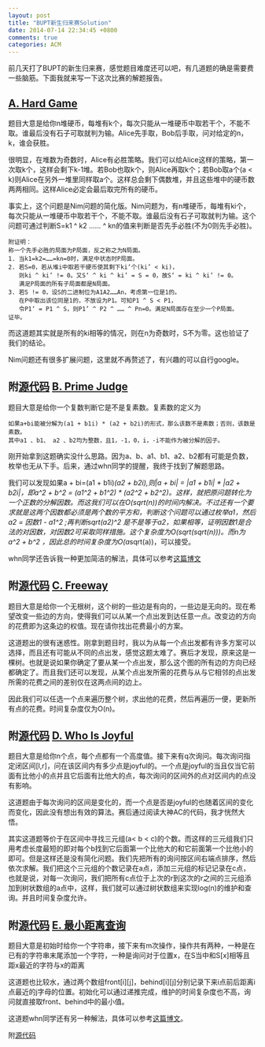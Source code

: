 ```yaml
---
layout: post
title: "BUPT新生归来赛Solution"
date: 2014-07-14 22:34:45 +0800
comments: true
categories: ACM
---
```

前几天打了BUPT的新生归来赛，感觉题目难度还可以吧，有几道题的确是需要费一些脑筋。下面我就来写一下这次比赛的解题报告。
<!-- more -->
[A. Hard Game](http://code.bupt.edu.cn/problem/contest/101/problem/A/)
---
题目大意是给你n堆硬币，每堆有k个，每次只能从一堆硬币中取若干个，不能不取。谁最后没有石子可取就判为输。Alice先手取，Bob后手取，问对给定的n，k，谁会获胜。

很明显，在堆数为奇数时，Alice有必胜策略。我们可以给Alice这样的策略，第一次取k个，这样会剩下k-1堆。若Bob也取k个，则Alice再取k个；若Bob取a个(a < k)则Alice在另外一堆里同样取a个。这样总会剩下偶数堆，并且这些堆中的硬币数两两相同。这样Alice必定会最后取完所有的硬币。

事实上，这个问题是Nim问题的简化版。Nim问题为，有n堆硬币，每堆有ki个，每次只能从一堆硬币中取若干个，不能不取。谁最后没有石子可取就判为输。这个问题可通过判断S=k1 ^ k2  …… ^ kn的值来判断是否先手必胜(不为0则先手必胜)。

```
附证明：
称一个先手必胜的局面为P局面，反之称之为N局面。
1. 当k1=k2=……=kn=0时，满足中状态时P局面。
2. 若S=0，若从堆i中取若干硬币使其剩下ki‘个(ki’ < ki)，
   则ki ^ ki’ != 0。又S‘ ^ ki ^ ki’ = S = 0，故S‘ = ki ^ ki’ != 0。
   满足P局面的所有子局面都是N局面。
3. 若S != 0，设S的二进制位为A1A2……An，考虑第一位是1的。
   在P中取出该位同是1的，不放设为P1。可知P1 ^ S < P1，
   令P1‘ = P1 ^ S，则P1’ ^ P2 ^ …… ^ Pn=0。满足N局面存在至少一个P局面。
证毕。
```
而这道题其实就是所有的ki相等的情况，则在n为奇数时，S不为零。这也验证了我们的结论。

Nim问题还有很多扩展问题，这里就不再赘述了，有兴趣的可以自行google。

附[源代码](/pages/bupt0/bupt0asource/)
[B. Prime Judge](http://code.bupt.edu.cn/problem/contest/101/problem/B/)
---
题目大意是给你一个复数判断它是不是复素数。复素数的定义为
```
如果a+bi能被分解为(a1 + b1i) * (a2 + b2i)的形式，那么该数不是素数；否则，该数是素数。
其中a1 、b1、 a2 、b2均为整数，且1，-1，0，i，-i不能作为被分解的因子。
```
刚开始拿到这题确实没什么思路。因为a、b、a1、b1、a2、b2都有可能是负数，枚举也无从下手。后来，通过whn同学的提醒，我终于找到了解题思路。

我们可以发现如果a + bi=(a1 + b1i)*(a2 + b2i),则|a + bi| = |a1 + b1i| * |a2 + b2i|，即a^2 + b^2 = (a1^2 + b1^2) * (a2^2 + b2^2)。这样，就把原问题转化为一个正数的分解因数。而这我们可以在O(sqrt(n))的时间内解决。不过还有一个要求就是这两个因数都必须是两个数的平方和，判断这个问题可以通过枚举a1，然后a2 = 因数1 - a1^2 ;再判断sqrt(a2)^2 是不是等于a2，如果相等，证明因数1是合法的对因数，对因数2可采取同样措施。这个复杂度为O(sqrt(sqrt(n)))。而n为a^2 + b^2 ，因此总的时间复杂度为O(a*sqrt(a))，可以接受。

whn同学还告诉我一种更加简洁的解法，具体可以参考[这篇博文](http://blog.csdn.net/whn757397540/article/details/37742457)

附[源代码](/pages/bupt0/bupt0bsource/)
[C. Freeway](http://code.bupt.edu.cn/problem/contest/101/problem/C/)
---
题目大意是给你一个无根树，这个树的一些边是有向的，一些边是无向的。现在希望改变一些边的方向，使得我们可以从某一个点出发到达任意一点。改变边的方向的花费即为这条边的权值。现在请你找出花费最小的方案。

这道题出的很有迷惑性。刚拿到题目时，我以为从每一个点出发都有许多方案可以选择，而且还有可能从不同的点出发，感觉这题太难了。赛后才发现，原来这是一棵树。也就是说如果你确定了要从某一个点出发，那么这个图的所有边的方向已经都确定了。而且我们还可以发现，从某个点出发所需的花费与从与它相邻的点出发所需的花费之间的差别仅在这两点间的边上。

因此我们可以任选一个点来遍历整个树，求出他的花费，然后再遍历一便，更新所有点的花费。时间复杂度仅为O(n)。

附[源代码](/pages/bupt0/bupt0csource/)
[D. Who Is Joyful](http://code.bupt.edu.cn/problem/contest/101/problem/D/)
---
题目大意是给你n个点，每个点都有一个高度值。接下来有q次询问。每次询问指定闭区间[l,r]，问在该区间内有多少点是joyful的。一个点是joyful的当且仅当它前面有比他小的点并且它后面有比他大的点，每次询问的区间外的点对区间内的点没有影响。

这道题由于每次询问的区间是变化的，而一个点是否是joyful的也随着区间的变化而变化，因此没有想出有效的算法。赛后通过阅读大神AC的代码，我才恍然大悟。

其实这道题等价于在区间中寻找三元组(a< b < c)的个数。而这样的三元组我们只用考虑长度最短的即对每个b找到它后面第一个比他大的和它前面第一个比他小的即可。但是这样还是没有简化问题。我们先把所有的询问按区间右端点排序，然后依次求解。我们把这个三元组的个数记录在a点，添加三元组的标记记录在c点，也就是说，对每一次询问，我们把所有c点位于上次的r到这次的r之间的三元组添加到树状数组的a点中，这样，我们就可以通过树状数组来实现log(n)的维护和查询。并且时间复杂度允许。

附[源代码](/pages/bupt0/bupt0dsource/)
[E. 最小距离查询](http://code.bupt.edu.cn/problem/contest/101/problem/E/)
---
题目大意是初始时给你一个字符串，接下来有m次操作，操作共有两种，一种是在已有的字符串末尾添加一个字符，一种是询问对于位置x，在S当中和S[x]相等且距x最近的字符与x的距离

这道题也比较水，通过两个数组front[i][j]，behind[i][j]分别记录下来i点前后距离i点最近的j字母的位置。初始化可以通过递推完成，维护的时间复杂度也不高，询问就直接取front、behind中的最小值。

这道题whn同学还有另一种解法，具体可以参考[这篇博文](http://blog.csdn.net/whn757397540/article/details/37729251)。

附[源代码](/pages/bupt0/bupt0esource/)